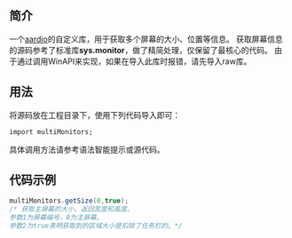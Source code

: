 ## 简介
一个[aardio](https://www.aardio.com)的自定义库，用于获取多个屏幕的大小、位置等信息。
获取屏幕信息的源码参考了标准库**sys.monitor**，做了精简处理，仅保留了最核心的代码。
由于通过调用WinAPI来实现，如果在导入此库时报错，请先导入raw库。
## 用法
将源码放在工程目录下，使用下列代码导入即可：
```
import multiMonitors;
```
具体调用方法请参考语法智能提示或源代码。
## 代码示例
```java
multiMonitors.getSize(0,true);
/* 获取主屏幕的大小，返回宽度和高度。
参数1为屏幕编号，0为主屏幕。
参数2为true表明获取到的区域大小是扣除了任务栏的。*/
```